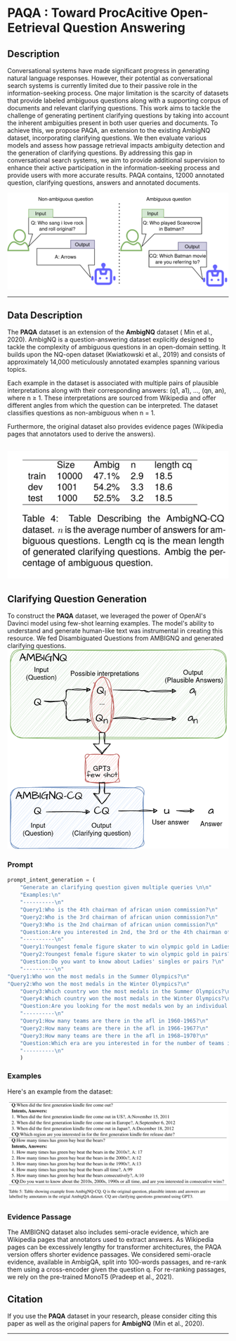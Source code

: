 # PAQA : Toward ProcAcitive Open-Eetrieval Question Answering 
## Description
Conversational systems have made significant progress in generating natural language responses. However, their potential as conversational search systems is currently limited due to their passive role in the information-seeking process. One major limitation is the scarcity of datasets that provide labeled ambiguous questions along with a supporting corpus of documents and relevant clarifying questions. This work aims to tackle the challenge of generating pertinent clarifying questions by taking into account the inherent ambiguities present in both user queries and documents. To achieve this, we propose PAQA, an extension to the existing AmbigNQ dataset, incorporating clarifying questions. We then evaluate various models and assess how passage retrieval impacts ambiguity detection and the generation of clarifying questions. By addressing this gap in conversational search systems, we aim to provide additional supervision to enhance their active participation in the information-seeking process and provide users with more accurate results.
PAQA contains, 12000 annotated question, clarifying questions, answers and annotated documents.

![Insert Image](images/emnlpdraw.png)



---

## Data Description

The **PAQA** dataset is an extension of the **AmbigNQ** dataset ( Min et al., 2020). AmbigNQ is a question-answering dataset explicitly designed to tackle the complexity of ambiguous questions in an open-domain setting. It builds upon the NQ-open dataset (Kwiatkowski et al., 2019) and consists of approximately 14,000 meticulously annotated examples spanning various topics.

Each example in the dataset is associated with multiple pairs of plausible interpretations along with their corresponding answers: (q1, a1), ..., (qn, an), where n ≥ 1. These interpretations are sourced from Wikipedia and offer different angles from which the question can be interpreted. The dataset classifies questions as non-ambiguous when n = 1.


Furthermore, the original dataset also provides evidence pages (Wikipedia pages that annotators used to derive the answers).

![Insert Image](images/table_stat.png)
---


## Clarifying Question Generation
To construct the **PAQA** dataset, we leveraged the power of OpenAI's Davinci model using few-shot learning examples. The model's ability to understand and generate human-like text was instrumental in creating this resource.
 We fed Disambiguated Questions from AMBIGNQ and generated clarifying questions.
![Insert Example Image](images/gpt3.png)


### Prompt
```py
prompt_intent_generation = (
	"Generate an clarifying question given multiple queries \n\n"
	"Examples:\n"
	"----------\n"
	"Query1:Who is the 4th chairman of african union commission?\n"
	"Query2:Who is the 3rd chairman of african union commission?\n"
	"Query3:Who is the 2nd chairman of african union commission?\n"
	"Question:Are you interested in 2nd, the 3rd or the 4th chairman of african union commission \n"
	"----------\n"
	"Query1:Youngest female figure skater to win olympic gold in Ladies' singles?\n"  
	"Query2:Youngest female figure skater to win olympic gold in pairs?\n"
	"Question:Do you want to know about Ladies' singles or pairs ?\n"
	"----------\n"
"Query1:Who won the most medals in the Summer Olympics?\n"
"Query2:Who won the most medals in the Winter Olympics?\n" 
	"Query3:Which country won the most medals in the Summer Olympics?\n"
	"Query4:Which country won the most medals in the Winter Olympics?\n"
	"Question:Are you looking for the most medals won by an individual or a country and in the Summer or Winter Olympics?\n"
	"----------\n"
	"Query1:How many teams are there in the afl in 1960-1965?\n"  
	"Query2:How many teams are there in the afl in 1966-1967?\n"
	"Query3:How many teams are there in the afl in 1968–1970?\n"
	"Question:Which era are you interested in for the number of teams in the AFL?\n"
	"----------\n"
	)

```


### Examples

Here's an example from the dataset:

![Insert Example Image](images/examples.png)



### Evidence Passage
The AMBIGNQ dataset also includes semi-oracle evidence, which are Wikipedia pages that annotators used to extract answers. As Wikipedia pages can be excessively lengthy for transformer architectures, the PAQA version offers shorter evidence passages.
We considered semi-oracle evidence, available in AmbigQA, split into 100-words passages, and re-rank them using a cross-encoder given the question q. For re-ranking passages, we rely on the pre-trained MonoT5 (Pradeep et al., 2021).


## Citation
If you use the **PAQA** dataset in your research, please consider citing this paper as well as the original papers for **AmbigNQ** (Min et al., 2020).



---
